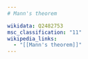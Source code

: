 ```yaml
---
# Mann's theorem

wikidata: Q2482753
msc_classification: "11"
wikipedia_links:
  - "[[Mann's theorem]]"
---
```

